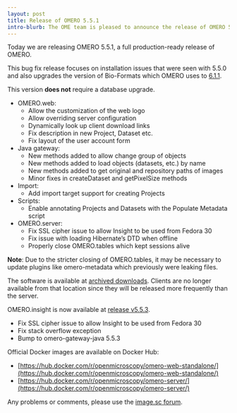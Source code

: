 ```yaml
---
layout: post
title: Release of OMERO 5.5.1
intro-blurb: The OME team is pleased to announce the release of OMERO 5.5.1.
---
```

Today we are releasing OMERO 5.5.1, a full production-ready release of OMERO.

This bug fix release focuses on installation issues that were seen with 5.5.0
and also upgrades the version of Bio-Formats which OMERO uses to [6.1.1](https://docs.openmicroscopy.org/bio-formats/6.1.1/about/whats-new.html).

This version **does not** require a database upgrade.


* OMERO.web:
  * Allow the customization of the web logo
  * Allow overriding server configuration
  * Dynamically look up client download links
  * Fix description in new Project, Dataset etc.
  * Fix layout of the user account form
* Java gateway:
  * New methods added to allow change group of objects
  * New methods added to load objects (datasets, etc.) by name
  * New methods added to get original and repository paths of images
  * Minor fixes in createDataset and getPixelSize methods
* Import:
  * Add import target support for creating Projects
* Scripts:
  * Enable annotating Projects and Datasets with the Populate Metadata script
* OMERO.server:
  * Fix SSL cipher issue to allow Insight to be used from Fedora 30
  * Fix issue with loading Hibernate’s DTD when offline
  * Properly close OMERO.tables which kept sessions alive

**Note**: Due to the stricter closing of OMERO.tables, it may be necessary to update plugins like omero-metadata which previously were leaking files.

The software is available at [archived downloads](https://downloads.openmicroscopy.org/omero/5.5.1). Clients are no longer available from that location since they will be released more frequently than the server.

OMERO.insight is now available at [release v5.5.3](https://github.com/ome/omero-insight/releases/tag/v5.5.3).

* Fix SSL cipher issue to allow Insight to be used from Fedora 30
* Fix stack overflow exception
* Bump to omero-gateway-java 5.5.3

Official Docker images are available on Docker Hub:
- [https://hub.docker.com/r/openmicroscopy/omero-web-standalone/](https://hub.docker.com/r/openmicroscopy/omero-web-standalone/)
- [https://hub.docker.com/r/openmicroscopy/omero-server/](https://hub.docker.com/r/openmicroscopy/omero-server/)

Any problems or comments, please use the [image.sc forum](https://forum.image.sc/tags/omero).
